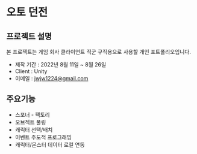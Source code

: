 # 오토 던전
## 프로젝트 설명
본 프로젝트는 게임 회사 클라이언트 직군 구직용으로 사용할 개인 포트폴리오입니다.
 - 제작 기간 : 2022년 8월 11일 ~ 8월 26일
 - Client : Unity
 - 이메일 : jwjw1224@gmail.com
## 주요기능
- 스포너 - 팩토리
- 오브젝트 풀링
- 캐릭터 선택/배치
- 이벤트 주도적 프로그래밍
- 캐릭터/몬스터 데이터 로컬 연동
